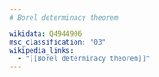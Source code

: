 ```yaml
---
# Borel determinacy theorem

wikidata: Q4944906
msc_classification: "03"
wikipedia_links:
  - "[[Borel determinacy theorem]]"
---
```

